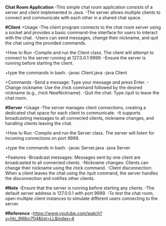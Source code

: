 **Chat Room Application**
-This simple chat room application consists of a server and client implemented in Java. 
-The server allows multiple clients to connect and communicate with each other in a shared chat space.

**#Client**
+Usage
-The client program connects to the chat room server using a socket and provides a basic command-line interface for users to interact with the chat. 
-Users can send messages, change their nickname, and quit the chat using the provided commands.

+How to Run
-Compile and run the Client class. The client will attempt to connect to the server running at 127.0.0.1:9999. 
-Ensure the server is running before starting the client.

+type the commands in bash:
-javac Client.java
-java Client

+Commands
-Send a message: Type your message and press Enter.
-Change nickname: Use the /nick command followed by the desired nickname (e.g., /nick NewNickname).
-Quit the chat: Type /quit to leave the chat room.

**#Server**
+Usage
-The server manages client connections, creating a dedicated chat space for each client to communicate. 
-It supports broadcasting messages to all connected clients, nickname changes, and handling clients leaving the chat.

+How to Run
-Compile and run the Server class. The server will listen for incoming connections on port 9999.

+type the commands in bash:
-javac Server.java
-java Server

+Features
-Broadcast messages: Messages sent by one client are broadcasted to all connected clients.
-Nickname changes: Clients can change their nickname using the /nick command.
-Client disconnection: When a client leaves the chat using the /quit command, the server handles the disconnection and notifies other clients.

**#Note**
-Ensure that the server is running before starting any clients.
-The default server address is 127.0.0.1 with port 9999.
-To test the chat room, open multiple client instances to simulate different users connecting to the server.

**#Reference**
-https://www.youtube.com/watch?v=hIc_9Wbn704&list=LL&index=4
